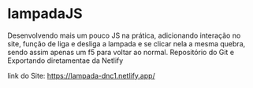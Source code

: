 # lampadaJS

Desenvolvendo mais um pouco JS na prática, adicionando interação no site, função de liga e desliga a lampada e se clicar nela a mesma quebra, sendo assim apenas um f5 para voltar ao normal.
Repositório do Git e Exportando diretamentae da Netlify

link do Site: https://lampada-dnc1.netlify.app/
